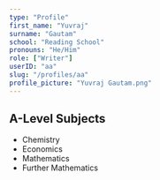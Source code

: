 ```yaml
---
type: "Profile"
first_name: "Yuvraj"
surname: "Gautam"
school: "Reading School"
pronouns: "He/Him"
role: ["Writer"]
userID: "aa"
slug: "/profiles/aa"
profile_picture: "Yuvraj Gautam.png"
---
```


## A-Level Subjects

- Chemistry
- Economics
- Mathematics
- Further Mathematics
    